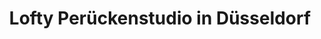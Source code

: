 ---
title: "Lofty Perückenstudio in Düsseldorf"
url: /duesseldorf/lofty-perueckenstudio-in-duesseldorf/
shop: Friseur
---